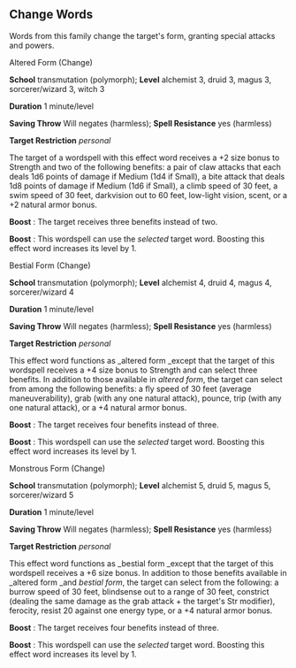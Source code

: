 ## Change Words

Words from this family change the target's form, granting special attacks and powers.

Altered Form (Change)

**School** transmutation (polymorph); **Level** alchemist 3, druid 3, magus 3, sorcerer/wizard 3, witch 3

**Duration** 1 minute/level

**Saving Throw** Will negates (harmless); **Spell Resistance** yes (harmless)

**Target Restriction** _personal_

The target of a wordspell with this effect word receives a +2 size bonus to Strength and two of the following benefits: a pair of claw attacks that each deals 1d6 points of damage if Medium (1d4 if Small), a bite attack that deals 1d8 points of damage if Medium (1d6 if Small), a climb speed of 30 feet, a swim speed of 30 feet, darkvision out to 60 feet, low-light vision, scent, or a +2 natural armor bonus.

**Boost** : The target receives three benefits instead of two.

**Boost** : This wordspell can use the _selected_ target word. Boosting this effect word increases its level by 1.

Bestial Form (Change)

**School** transmutation (polymorph); **Level** alchemist 4, druid 4, magus 4, sorcerer/wizard 4

**Duration** 1 minute/level

**Saving Throw** Will negates (harmless); **Spell Resistance** yes (harmless)

**Target Restriction** _personal_

This effect word functions as _altered form _except that the target of this wordspell receives a +4 size bonus to Strength and can select three benefits. In addition to those available in _altered form_, the target can select from among the following benefits: a fly speed of 30 feet (average maneuverability), grab (with any one natural attack), pounce, trip (with any one natural attack), or a +4 natural armor bonus.

**Boost** : The target receives four benefits instead of three.

**Boost** : This wordspell can use the _selected_ target word. Boosting this effect word increases its level by 1.

Monstrous Form (Change)

**School** transmutation (polymorph); **Level** alchemist 5, druid 5, magus 5, sorcerer/wizard 5

**Duration** 1 minute/level

**Saving Throw** Will negates (harmless); **Spell Resistance** yes (harmless)

**Target Restriction** _personal_

This effect word functions as _bestial form _except that the target of this wordspell receives a +6 size bonus. In addition to those benefits available in _altered form _and _bestial form_, the target can select from the following: a burrow speed of 30 feet, blindsense out to a range of 30 feet, constrict (dealing the same damage as the grab attack + the target's Str modifier), ferocity, resist 20 against one energy type, or a +4 natural armor bonus.

**Boost** : The target receives four benefits instead of three.

**Boost** : This wordspell can use the _selected_ target word. Boosting this effect word increases its level by 1.

